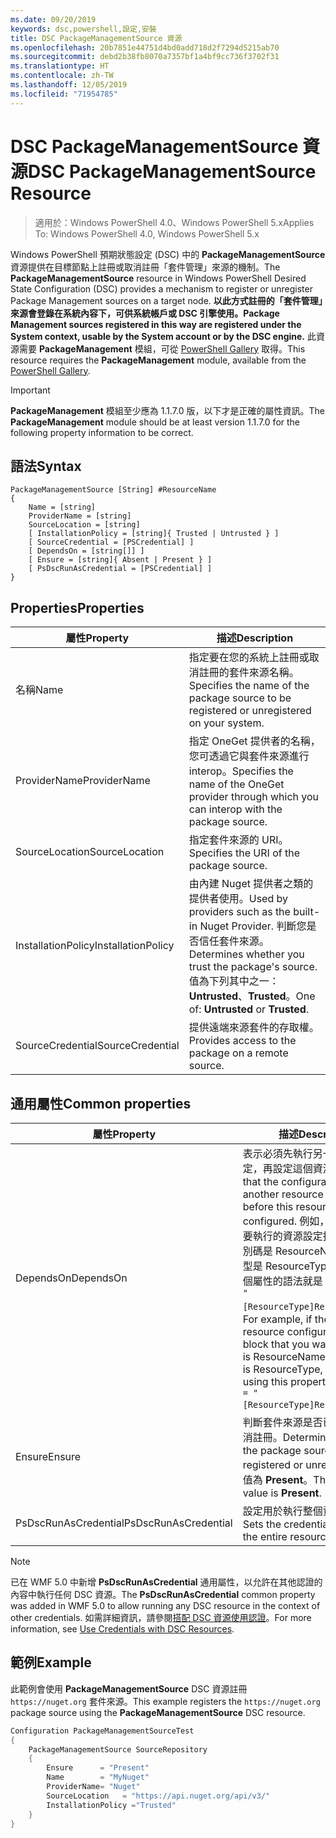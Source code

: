 ```yaml
---
ms.date: 09/20/2019
keywords: dsc,powershell,設定,安裝
title: DSC PackageManagementSource 資源
ms.openlocfilehash: 20b7851e44751d4bd0add718d2f7294d5215ab70
ms.sourcegitcommit: debd2b38fb8070a7357bf1a4bf9cc736f3702f31
ms.translationtype: HT
ms.contentlocale: zh-TW
ms.lasthandoff: 12/05/2019
ms.locfileid: "71954785"
---
```

# <a name="dsc-packagemanagementsource-resource"></a><span data-ttu-id="47e2d-103">DSC PackageManagementSource 資源</span><span class="sxs-lookup"><span data-stu-id="47e2d-103">DSC PackageManagementSource Resource</span></span>

> <span data-ttu-id="47e2d-104">適用於：Windows PowerShell 4.0、Windows PowerShell 5.x</span><span class="sxs-lookup"><span data-stu-id="47e2d-104">Applies To: Windows PowerShell 4.0, Windows PowerShell 5.x</span></span>

<span data-ttu-id="47e2d-105">Windows PowerShell 預期狀態設定 (DSC) 中的 **PackageManagementSource** 資源提供在目標節點上註冊或取消註冊「套件管理」來源的機制。</span><span class="sxs-lookup"><span data-stu-id="47e2d-105">The **PackageManagementSource** resource in Windows PowerShell Desired State Configuration (DSC) provides a mechanism to register or unregister Package Management sources on a target node.</span></span>
<span data-ttu-id="47e2d-106">**以此方式註冊的「套件管理」來源會登錄在系統內容下，可供系統帳戶或 DSC 引擎使用。**</span><span class="sxs-lookup"><span data-stu-id="47e2d-106">**Package Management sources registered in this way are registered under the System context, usable by the System account or by the DSC engine.**</span></span> <span data-ttu-id="47e2d-107">此資源需要 **PackageManagement** 模組，可從 [PowerShell Gallery](https://PowerShellGallery.com) 取得。</span><span class="sxs-lookup"><span data-stu-id="47e2d-107">This resource requires the **PackageManagement** module, available from the [PowerShell Gallery](https://PowerShellGallery.com).</span></span>

> [!IMPORTANT]
> <span data-ttu-id="47e2d-108">**PackageManagement** 模組至少應為 1.1.7.0 版，以下才是正確的屬性資訊。</span><span class="sxs-lookup"><span data-stu-id="47e2d-108">The **PackageManagement** module should be at least version 1.1.7.0 for the following property information to be correct.</span></span>

## <a name="syntax"></a><span data-ttu-id="47e2d-109">語法</span><span class="sxs-lookup"><span data-stu-id="47e2d-109">Syntax</span></span>

```Syntax
PackageManagementSource [String] #ResourceName
{
    Name = [string]
    ProviderName = [string]
    SourceLocation = [string]
    [ InstallationPolicy = [string]{ Trusted | Untrusted } ]
    [ SourceCredential = [PSCredential] ]
    [ DependsOn = [string[]] ]
    [ Ensure = [string]{ Absent | Present } ]
    [ PsDscRunAsCredential = [PSCredential] ]
}
```

## <a name="properties"></a><span data-ttu-id="47e2d-110">Properties</span><span class="sxs-lookup"><span data-stu-id="47e2d-110">Properties</span></span>

|<span data-ttu-id="47e2d-111">屬性</span><span class="sxs-lookup"><span data-stu-id="47e2d-111">Property</span></span> |<span data-ttu-id="47e2d-112">描述</span><span class="sxs-lookup"><span data-stu-id="47e2d-112">Description</span></span> |
|---|---|
|<span data-ttu-id="47e2d-113">名稱</span><span class="sxs-lookup"><span data-stu-id="47e2d-113">Name</span></span> |<span data-ttu-id="47e2d-114">指定要在您的系統上註冊或取消註冊的套件來源名稱。</span><span class="sxs-lookup"><span data-stu-id="47e2d-114">Specifies the name of the package source to be registered or unregistered on your system.</span></span> |
|<span data-ttu-id="47e2d-115">ProviderName</span><span class="sxs-lookup"><span data-stu-id="47e2d-115">ProviderName</span></span> |<span data-ttu-id="47e2d-116">指定 OneGet 提供者的名稱，您可透過它與套件來源進行 interop。</span><span class="sxs-lookup"><span data-stu-id="47e2d-116">Specifies the name of the OneGet provider through which you can interop with the package source.</span></span> |
|<span data-ttu-id="47e2d-117">SourceLocation</span><span class="sxs-lookup"><span data-stu-id="47e2d-117">SourceLocation</span></span> |<span data-ttu-id="47e2d-118">指定套件來源的 URI。</span><span class="sxs-lookup"><span data-stu-id="47e2d-118">Specifies the URI of the package source.</span></span> |
|<span data-ttu-id="47e2d-119">InstallationPolicy</span><span class="sxs-lookup"><span data-stu-id="47e2d-119">InstallationPolicy</span></span> |<span data-ttu-id="47e2d-120">由內建 Nuget 提供者之類的提供者使用。</span><span class="sxs-lookup"><span data-stu-id="47e2d-120">Used by providers such as the built-in Nuget Provider.</span></span> <span data-ttu-id="47e2d-121">判斷您是否信任套件來源。</span><span class="sxs-lookup"><span data-stu-id="47e2d-121">Determines whether you trust the package's source.</span></span> <span data-ttu-id="47e2d-122">值為下列其中之一：**Untrusted**、**Trusted**。</span><span class="sxs-lookup"><span data-stu-id="47e2d-122">One of: **Untrusted** or **Trusted**.</span></span> |
|<span data-ttu-id="47e2d-123">SourceCredential</span><span class="sxs-lookup"><span data-stu-id="47e2d-123">SourceCredential</span></span> |<span data-ttu-id="47e2d-124">提供遠端來源套件的存取權。</span><span class="sxs-lookup"><span data-stu-id="47e2d-124">Provides access to the package on a remote source.</span></span> |

## <a name="common-properties"></a><span data-ttu-id="47e2d-125">通用屬性</span><span class="sxs-lookup"><span data-stu-id="47e2d-125">Common properties</span></span>

|<span data-ttu-id="47e2d-126">屬性</span><span class="sxs-lookup"><span data-stu-id="47e2d-126">Property</span></span> |<span data-ttu-id="47e2d-127">描述</span><span class="sxs-lookup"><span data-stu-id="47e2d-127">Description</span></span> |
|---|---|
|<span data-ttu-id="47e2d-128">DependsOn</span><span class="sxs-lookup"><span data-stu-id="47e2d-128">DependsOn</span></span> |<span data-ttu-id="47e2d-129">表示必須先執行另一個資源的設定，再設定這個資源。</span><span class="sxs-lookup"><span data-stu-id="47e2d-129">Indicates that the configuration of another resource must run before this resource is configured.</span></span> <span data-ttu-id="47e2d-130">例如，如果第一個想要執行的資源設定指令碼區塊識別碼是 ResourceName，而其類型是 ResourceType，則使用這個屬性的語法就是 `DependsOn = "[ResourceType]ResourceName"`。</span><span class="sxs-lookup"><span data-stu-id="47e2d-130">For example, if the ID of the resource configuration script block that you want to run first is ResourceName and its type is ResourceType, the syntax for using this property is `DependsOn = "[ResourceType]ResourceName"`.</span></span> |
|<span data-ttu-id="47e2d-131">Ensure</span><span class="sxs-lookup"><span data-stu-id="47e2d-131">Ensure</span></span> |<span data-ttu-id="47e2d-132">判斷套件來源是否已註冊或已取消註冊。</span><span class="sxs-lookup"><span data-stu-id="47e2d-132">Determines whether the package source is to be registered or unregistered.</span></span> <span data-ttu-id="47e2d-133">預設值為 **Present**。</span><span class="sxs-lookup"><span data-stu-id="47e2d-133">The default value is **Present**.</span></span> |
|<span data-ttu-id="47e2d-134">PsDscRunAsCredential</span><span class="sxs-lookup"><span data-stu-id="47e2d-134">PsDscRunAsCredential</span></span> |<span data-ttu-id="47e2d-135">設定用於執行整個資源的認證。</span><span class="sxs-lookup"><span data-stu-id="47e2d-135">Sets the credential for running the entire resource as.</span></span> |

> [!NOTE]
> <span data-ttu-id="47e2d-136">已在 WMF 5.0 中新增 **PsDscRunAsCredential** 通用屬性，以允許在其他認證的內容中執行任何 DSC 資源。</span><span class="sxs-lookup"><span data-stu-id="47e2d-136">The **PsDscRunAsCredential** common property was added in WMF 5.0 to allow running any DSC resource in the context of other credentials.</span></span> <span data-ttu-id="47e2d-137">如需詳細資訊，請參閱[搭配 DSC 資源使用認證](../../../configurations/runasuser.md)。</span><span class="sxs-lookup"><span data-stu-id="47e2d-137">For more information, see [Use Credentials with DSC Resources](../../../configurations/runasuser.md).</span></span>

## <a name="example"></a><span data-ttu-id="47e2d-138">範例</span><span class="sxs-lookup"><span data-stu-id="47e2d-138">Example</span></span>

<span data-ttu-id="47e2d-139">此範例會使用 **PackageManagementSource** DSC 資源註冊 `https://nuget.org` 套件來源。</span><span class="sxs-lookup"><span data-stu-id="47e2d-139">This example registers the `https://nuget.org` package source using the **PackageManagementSource** DSC resource.</span></span>

```powershell
Configuration PackageManagementSourceTest
{
    PackageManagementSource SourceRepository
    {
        Ensure      = "Present"
        Name        = "MyNuget"
        ProviderName= "Nuget"
        SourceLocation   = "https://api.nuget.org/api/v3/"
        InstallationPolicy ="Trusted"
    }
}
```